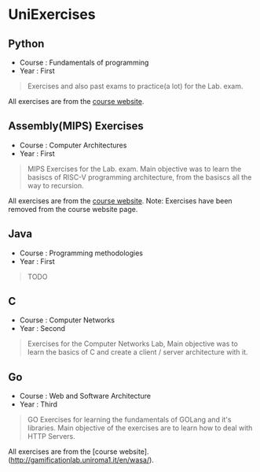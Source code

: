 # UniExercises

## Python 
- Course : Fundamentals of programming
- Year : First
> Exercises and also past exams to practice(a lot) for the Lab. exam.

All exercises are from the [course website](https://q2a.di.uniroma1.it/assets/eserciziario-python/it/script/).
## Assembly(MIPS) Exercises
- Course : Computer Architectures
- Year : First

> MIPS Exercises for the Lab. exam. Main objective was to learn the basiscs of
RISC-V programming architecture, from the basiscs all the way to recursion.
	
All exercises are from the [course website](http://arch2.000webhostapp.com/).
Note: Exercises have been removed from the course website page.

## Java 
- Course : Programming methodologies
- Year : First

> TODO

## C 
- Course : Computer Networks
- Year : Second

> Exercises for the Computer Networks Lab, Main objective was to learn the basics of C and create a client / server architecture with it.

## Go 
- Course : Web and Software Architecture 
- Year : Third 

> GO Exercises for learning the fundamentals of GOLang and it's libraries. Main objective of the exercises are to learn how to deal with HTTP Servers.

All exercises are from the [course website].(http://gamificationlab.uniroma1.it/en/wasa/).



